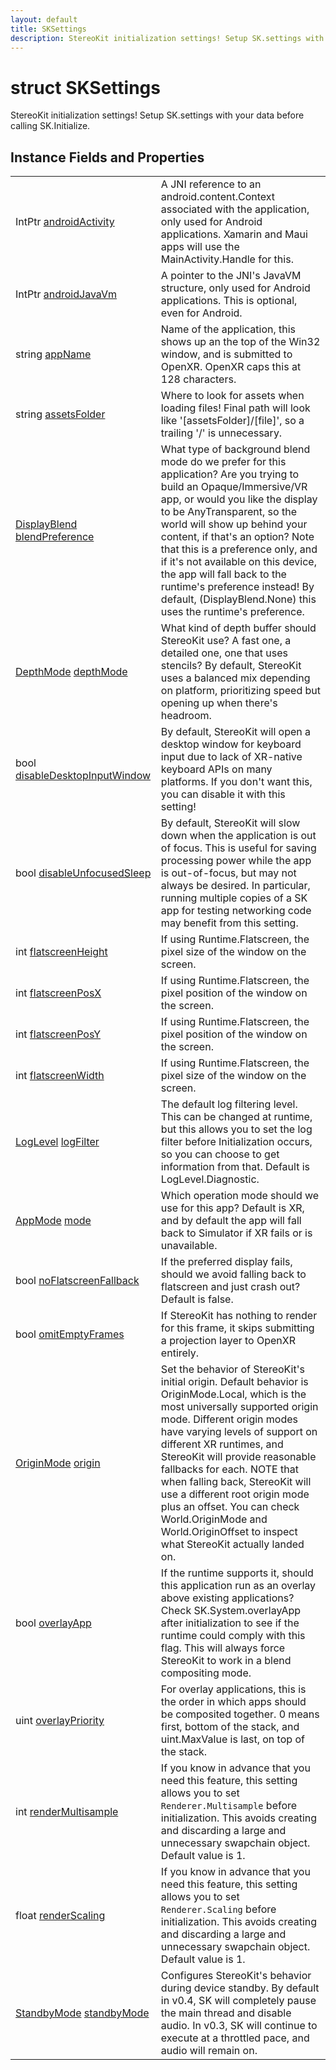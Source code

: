 ```yaml
---
layout: default
title: SKSettings
description: StereoKit initialization settings! Setup SK.settings with your data before calling SK.Initialize.
---
```

# struct SKSettings

StereoKit initialization settings! Setup SK.settings with
your data before calling SK.Initialize.

## Instance Fields and Properties

|  |  |
|--|--|
|IntPtr [androidActivity]({{site.url}}/Pages/StereoKit/SKSettings/androidActivity.html)|A JNI reference to an android.content.Context associated with the application, only used for Android applications. Xamarin and Maui apps will use the MainActivity.Handle for this.|
|IntPtr [androidJavaVm]({{site.url}}/Pages/StereoKit/SKSettings/androidJavaVm.html)|A pointer to the JNI's JavaVM structure, only used for Android applications. This is optional, even for Android.|
|string [appName]({{site.url}}/Pages/StereoKit/SKSettings/appName.html)|Name of the application, this shows up an the top of the Win32 window, and is submitted to OpenXR. OpenXR caps this at 128 characters.|
|string [assetsFolder]({{site.url}}/Pages/StereoKit/SKSettings/assetsFolder.html)|Where to look for assets when loading files! Final path will look like '[assetsFolder]/[file]', so a trailing '/' is unnecessary.|
|[DisplayBlend]({{site.url}}/Pages/StereoKit/DisplayBlend.html) [blendPreference]({{site.url}}/Pages/StereoKit/SKSettings/blendPreference.html)|What type of background blend mode do we prefer for this application? Are you trying to build an Opaque/Immersive/VR app, or would you like the display to be AnyTransparent, so the world will show up behind your content, if that's an option? Note that this is a preference only, and if it's not available on this device, the app will fall back to the runtime's preference instead! By default, (DisplayBlend.None) this uses the runtime's preference.|
|[DepthMode]({{site.url}}/Pages/StereoKit/DepthMode.html) [depthMode]({{site.url}}/Pages/StereoKit/SKSettings/depthMode.html)|What kind of depth buffer should StereoKit use? A fast one, a detailed one, one that uses stencils? By default, StereoKit uses a balanced mix depending on platform, prioritizing speed but opening up when there's headroom.|
|bool [disableDesktopInputWindow]({{site.url}}/Pages/StereoKit/SKSettings/disableDesktopInputWindow.html)|By default, StereoKit will open a desktop window for keyboard input due to lack of XR-native keyboard APIs on many platforms. If you don't want this, you can disable it with this setting!|
|bool [disableUnfocusedSleep]({{site.url}}/Pages/StereoKit/SKSettings/disableUnfocusedSleep.html)|By default, StereoKit will slow down when the application is out of focus. This is useful for saving processing power while the app is out-of-focus, but may not always be desired. In particular, running multiple copies of a SK app for testing networking code may benefit from this setting.|
|int [flatscreenHeight]({{site.url}}/Pages/StereoKit/SKSettings/flatscreenHeight.html)|If using Runtime.Flatscreen, the pixel size of the window on the screen.|
|int [flatscreenPosX]({{site.url}}/Pages/StereoKit/SKSettings/flatscreenPosX.html)|If using Runtime.Flatscreen, the pixel position of the window on the screen.|
|int [flatscreenPosY]({{site.url}}/Pages/StereoKit/SKSettings/flatscreenPosY.html)|If using Runtime.Flatscreen, the pixel position of the window on the screen.|
|int [flatscreenWidth]({{site.url}}/Pages/StereoKit/SKSettings/flatscreenWidth.html)|If using Runtime.Flatscreen, the pixel size of the window on the screen.|
|[LogLevel]({{site.url}}/Pages/StereoKit/LogLevel.html) [logFilter]({{site.url}}/Pages/StereoKit/SKSettings/logFilter.html)|The default log filtering level. This can be changed at runtime, but this allows you to set the log filter before Initialization occurs, so you can choose to get information from that. Default is LogLevel.Diagnostic.|
|[AppMode]({{site.url}}/Pages/StereoKit/AppMode.html) [mode]({{site.url}}/Pages/StereoKit/SKSettings/mode.html)|Which operation mode should we use for this app? Default is XR, and by default the app will fall back to Simulator if XR fails or is unavailable.|
|bool [noFlatscreenFallback]({{site.url}}/Pages/StereoKit/SKSettings/noFlatscreenFallback.html)|If the preferred display fails, should we avoid falling back to flatscreen and just crash out? Default is false.|
|bool [omitEmptyFrames]({{site.url}}/Pages/StereoKit/SKSettings/omitEmptyFrames.html)|If StereoKit has nothing to render for this frame, it skips submitting a projection layer to OpenXR entirely.|
|[OriginMode]({{site.url}}/Pages/StereoKit/OriginMode.html) [origin]({{site.url}}/Pages/StereoKit/SKSettings/origin.html)|Set the behavior of StereoKit's initial origin. Default behavior is OriginMode.Local, which is the most universally supported origin mode. Different origin modes have varying levels of support on different XR runtimes, and StereoKit will provide reasonable fallbacks for each. NOTE that when falling back, StereoKit will use a different root origin mode plus an offset. You can check World.OriginMode and World.OriginOffset to inspect what StereoKit actually landed on.|
|bool [overlayApp]({{site.url}}/Pages/StereoKit/SKSettings/overlayApp.html)|If the runtime supports it, should this application run as an overlay above existing applications? Check SK.System.overlayApp after initialization to see if the runtime could comply with this flag. This will always force StereoKit to work in a blend compositing mode.|
|uint [overlayPriority]({{site.url}}/Pages/StereoKit/SKSettings/overlayPriority.html)|For overlay applications, this is the order in which apps should be composited together. 0 means first, bottom of the stack, and uint.MaxValue is last, on top of the stack.|
|int [renderMultisample]({{site.url}}/Pages/StereoKit/SKSettings/renderMultisample.html)|If you know in advance that you need this feature, this setting allows you to set `Renderer.Multisample` before initialization. This avoids creating and discarding a large and unnecessary swapchain object. Default value is 1.|
|float [renderScaling]({{site.url}}/Pages/StereoKit/SKSettings/renderScaling.html)|If you know in advance that you need this feature, this setting allows you to set `Renderer.Scaling` before initialization. This avoids creating and discarding a large and unnecessary swapchain object. Default value is 1.|
|[StandbyMode]({{site.url}}/Pages/StereoKit/StandbyMode.html) [standbyMode]({{site.url}}/Pages/StereoKit/SKSettings/standbyMode.html)|Configures StereoKit's behavior during device standby. By default in v0.4, SK will completely pause the main thread and disable audio. In v0.3, SK will continue to execute at a throttled pace, and audio will remain on.|
